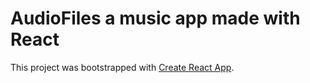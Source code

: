 # AudioFiles a music app made with React

This project was bootstrapped with [Create React App](https://github.com/facebook/create-react-app).

